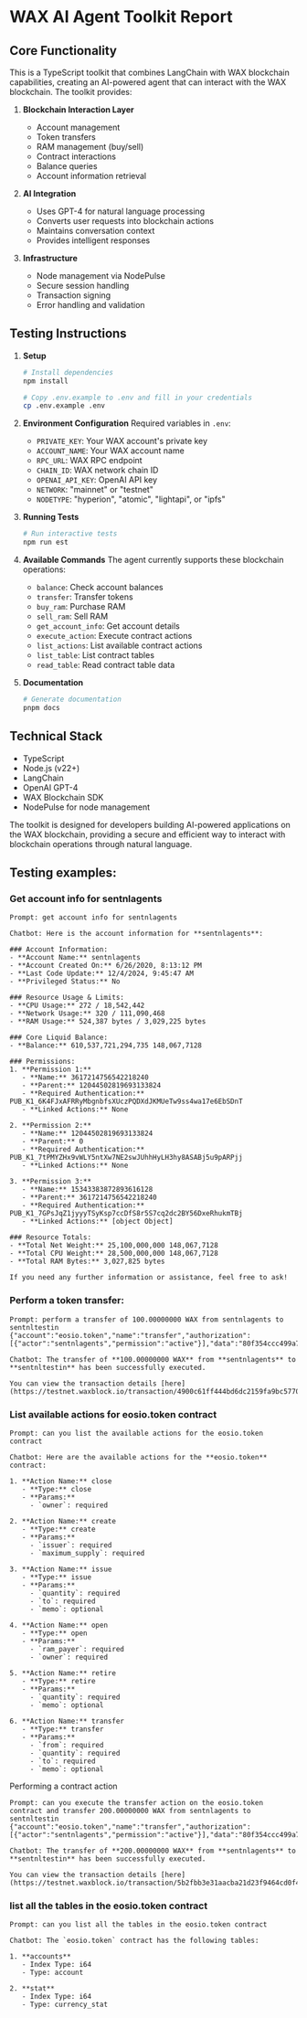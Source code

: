 # WAX AI Agent Toolkit Report

## Core Functionality
This is a TypeScript toolkit that combines LangChain with WAX blockchain capabilities, creating an AI-powered agent that can interact with the WAX blockchain. The toolkit provides:

1. **Blockchain Interaction Layer**
   - Account management
   - Token transfers
   - RAM management (buy/sell)
   - Contract interactions
   - Balance queries
   - Account information retrieval

2. **AI Integration**
   - Uses GPT-4 for natural language processing
   - Converts user requests into blockchain actions
   - Maintains conversation context
   - Provides intelligent responses

3. **Infrastructure**
   - Node management via NodePulse
   - Secure session handling
   - Transaction signing
   - Error handling and validation

## Testing Instructions

1. **Setup**
   ```bash
   # Install dependencies
   npm install
   
   # Copy .env.example to .env and fill in your credentials
   cp .env.example .env
   ```

2. **Environment Configuration**
   Required variables in `.env`:
   - `PRIVATE_KEY`: Your WAX account's private key
   - `ACCOUNT_NAME`: Your WAX account name
   - `RPC_URL`: WAX RPC endpoint
   - `CHAIN_ID`: WAX network chain ID
   - `OPENAI_API_KEY`: OpenAI API key
   - `NETWORK`: "mainnet" or "testnet"
   - `NODETYPE`: "hyperion", "atomic", "lightapi", or "ipfs"

3. **Running Tests**
   ```bash
   # Run interactive tests
   npm run est

   ```

4. **Available Commands**
   The agent currently supports these blockchain operations:
   - `balance`: Check account balances
   - `transfer`: Transfer tokens
   - `buy_ram`: Purchase RAM
   - `sell_ram`: Sell RAM
   - `get_account_info`: Get account details
   - `execute_action`: Execute contract actions
   - `list_actions`: List available contract actions
   - `list_table`: List contract tables
   - `read_table`: Read contract table data

5. **Documentation**
   ```bash
   # Generate documentation
   pnpm docs
   ```

## Technical Stack
- TypeScript
- Node.js (v22+)
- LangChain
- OpenAI GPT-4
- WAX Blockchain SDK
- NodePulse for node management

The toolkit is designed for developers building AI-powered applications on the WAX blockchain, providing a secure and efficient way to interact with blockchain operations through natural language. 



## Testing examples:

### Get account info for sentnlagents
```
Prompt: get account info for sentnlagents

Chatbot: Here is the account information for **sentnlagents**:

### Account Information:
- **Account Name:** sentnlagents
- **Account Created On:** 6/26/2020, 8:13:12 PM
- **Last Code Update:** 12/4/2024, 9:45:47 AM
- **Privileged Status:** No

### Resource Usage & Limits:
- **CPU Usage:** 272 / 18,542,442
- **Network Usage:** 320 / 111,090,468
- **RAM Usage:** 524,387 bytes / 3,029,225 bytes

### Core Liquid Balance:
- **Balance:** 610,537,721,294,735 148,067,7128

### Permissions:
1. **Permission 1:**
   - **Name:** 3617214756542218240
   - **Parent:** 12044502819693133824
   - **Required Authentication:** PUB_K1_6K4FJxAFRRyMbgnbfsXUczPQDXdJKMUeTw9ss4wa17e6EbSDnT
   - **Linked Actions:** None

2. **Permission 2:**
   - **Name:** 12044502819693133824
   - **Parent:** 0
   - **Required Authentication:** PUB_K1_7tPMYZHx9vWLY5ntXw7NE2swJUhhHyLH3hy8ASABj5u9pARPjj
   - **Linked Actions:** None

3. **Permission 3:**
   - **Name:** 15343383872893616128
   - **Parent:** 3617214756542218240
   - **Required Authentication:** PUB_K1_7GPsJqZ1jyyyTSyKsp7ccDfS8r5S7cq2dc2BY56DxeRhukmTBj
   - **Linked Actions:** [object Object]

### Resource Totals:
- **Total Net Weight:** 25,100,000,000 148,067,7128
- **Total CPU Weight:** 28,500,000,000 148,067,7128
- **Total RAM Bytes:** 3,027,825 bytes

If you need any further information or assistance, feel free to ask!
```


### Perform a token transfer:

```
Prompt: perform a transfer of 100.00000000 WAX from sentnlagents to sentnltestin
{"account":"eosio.token","name":"transfer","authorization":[{"actor":"sentnlagents","permission":"active"}],"data":"80f354ccc499a7c2305dc62ac799a7c200e40b540200000008574158000000002a5472616e736665722066726f6d2073656e746e6c6167656e747320746f2073656e746e6c74657374696e"}

Chatbot: The transfer of **100.00000000 WAX** from **sentnlagents** to **sentnltestin** has been successfully executed.

You can view the transaction details [here](https://testnet.waxblock.io/transaction/4900c61ff444bd6dc2159fa9bc57708d84c697edd062148326ef3e383f722155).
```

### List available actions for eosio.token contract

```
Prompt: can you list the available actions for the eosio.token contract

Chatbot: Here are the available actions for the **eosio.token** contract:

1. **Action Name:** close
   - **Type:** close
   - **Params:** 
     - `owner`: required

2. **Action Name:** create
   - **Type:** create
   - **Params:** 
     - `issuer`: required
     - `maximum_supply`: required

3. **Action Name:** issue
   - **Type:** issue
   - **Params:** 
     - `quantity`: required
     - `to`: required
     - `memo`: optional

4. **Action Name:** open
   - **Type:** open
   - **Params:** 
     - `ram_payer`: required
     - `owner`: required

5. **Action Name:** retire
   - **Type:** retire
   - **Params:** 
     - `quantity`: required
     - `memo`: optional

6. **Action Name:** transfer
   - **Type:** transfer
   - **Params:** 
     - `from`: required
     - `quantity`: required
     - `to`: required
     - `memo`: optional
```

Performing a contract action

```
Prompt: can you execute the transfer action on the eosio.token contract and transfer 200.00000000 WAX from sentnlagents to sentnltestin
{"account":"eosio.token","name":"transfer","authorization":[{"actor":"sentnlagents","permission":"active"}],"data":"80f354ccc499a7c2305dc62ac799a7c200c817a80400000008574158000000002a5472616e736665722066726f6d2073656e746e6c6167656e747320746f2073656e746e6c74657374696e"}

Chatbot: The transfer of **200.00000000 WAX** from **sentnlagents** to **sentnltestin** has been successfully executed.

You can view the transaction details [here](https://testnet.waxblock.io/transaction/5b2fbb3e31aacba21d23f9464cd0f48bb1ed9edeec705ed7c4c9fd4cc48447d1).

```



### list all the tables in the eosio.token contract


```
Prompt: can you list all the tables in the eosio.token contract

Chatbot: The `eosio.token` contract has the following tables:

1. **accounts**
   - Index Type: i64
   - Type: account

2. **stat**
   - Index Type: i64
   - Type: currency_stat
```